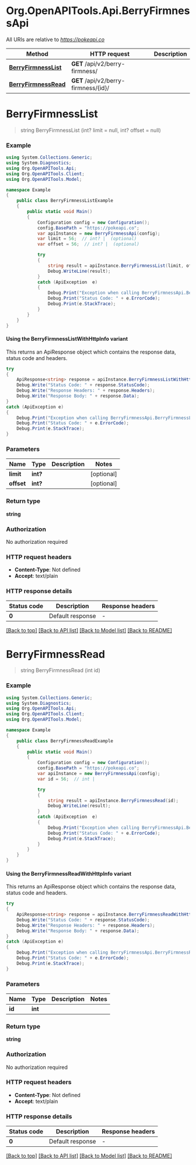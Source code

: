 # Org.OpenAPITools.Api.BerryFirmnessApi

All URIs are relative to *https://pokeapi.co*

| Method | HTTP request | Description |
|--------|--------------|-------------|
| [**BerryFirmnessList**](BerryFirmnessApi.md#berryfirmnesslist) | **GET** /api/v2/berry-firmness/ |  |
| [**BerryFirmnessRead**](BerryFirmnessApi.md#berryfirmnessread) | **GET** /api/v2/berry-firmness/{id}/ |  |

<a name="berryfirmnesslist"></a>
# **BerryFirmnessList**
> string BerryFirmnessList (int? limit = null, int? offset = null)



### Example
```csharp
using System.Collections.Generic;
using System.Diagnostics;
using Org.OpenAPITools.Api;
using Org.OpenAPITools.Client;
using Org.OpenAPITools.Model;

namespace Example
{
    public class BerryFirmnessListExample
    {
        public static void Main()
        {
            Configuration config = new Configuration();
            config.BasePath = "https://pokeapi.co";
            var apiInstance = new BerryFirmnessApi(config);
            var limit = 56;  // int? |  (optional) 
            var offset = 56;  // int? |  (optional) 

            try
            {
                string result = apiInstance.BerryFirmnessList(limit, offset);
                Debug.WriteLine(result);
            }
            catch (ApiException  e)
            {
                Debug.Print("Exception when calling BerryFirmnessApi.BerryFirmnessList: " + e.Message);
                Debug.Print("Status Code: " + e.ErrorCode);
                Debug.Print(e.StackTrace);
            }
        }
    }
}
```

#### Using the BerryFirmnessListWithHttpInfo variant
This returns an ApiResponse object which contains the response data, status code and headers.

```csharp
try
{
    ApiResponse<string> response = apiInstance.BerryFirmnessListWithHttpInfo(limit, offset);
    Debug.Write("Status Code: " + response.StatusCode);
    Debug.Write("Response Headers: " + response.Headers);
    Debug.Write("Response Body: " + response.Data);
}
catch (ApiException e)
{
    Debug.Print("Exception when calling BerryFirmnessApi.BerryFirmnessListWithHttpInfo: " + e.Message);
    Debug.Print("Status Code: " + e.ErrorCode);
    Debug.Print(e.StackTrace);
}
```

### Parameters

| Name | Type | Description | Notes |
|------|------|-------------|-------|
| **limit** | **int?** |  | [optional]  |
| **offset** | **int?** |  | [optional]  |

### Return type

**string**

### Authorization

No authorization required

### HTTP request headers

 - **Content-Type**: Not defined
 - **Accept**: text/plain


### HTTP response details
| Status code | Description | Response headers |
|-------------|-------------|------------------|
| **0** | Default response |  -  |

[[Back to top]](#) [[Back to API list]](../README.md#documentation-for-api-endpoints) [[Back to Model list]](../README.md#documentation-for-models) [[Back to README]](../README.md)

<a name="berryfirmnessread"></a>
# **BerryFirmnessRead**
> string BerryFirmnessRead (int id)



### Example
```csharp
using System.Collections.Generic;
using System.Diagnostics;
using Org.OpenAPITools.Api;
using Org.OpenAPITools.Client;
using Org.OpenAPITools.Model;

namespace Example
{
    public class BerryFirmnessReadExample
    {
        public static void Main()
        {
            Configuration config = new Configuration();
            config.BasePath = "https://pokeapi.co";
            var apiInstance = new BerryFirmnessApi(config);
            var id = 56;  // int | 

            try
            {
                string result = apiInstance.BerryFirmnessRead(id);
                Debug.WriteLine(result);
            }
            catch (ApiException  e)
            {
                Debug.Print("Exception when calling BerryFirmnessApi.BerryFirmnessRead: " + e.Message);
                Debug.Print("Status Code: " + e.ErrorCode);
                Debug.Print(e.StackTrace);
            }
        }
    }
}
```

#### Using the BerryFirmnessReadWithHttpInfo variant
This returns an ApiResponse object which contains the response data, status code and headers.

```csharp
try
{
    ApiResponse<string> response = apiInstance.BerryFirmnessReadWithHttpInfo(id);
    Debug.Write("Status Code: " + response.StatusCode);
    Debug.Write("Response Headers: " + response.Headers);
    Debug.Write("Response Body: " + response.Data);
}
catch (ApiException e)
{
    Debug.Print("Exception when calling BerryFirmnessApi.BerryFirmnessReadWithHttpInfo: " + e.Message);
    Debug.Print("Status Code: " + e.ErrorCode);
    Debug.Print(e.StackTrace);
}
```

### Parameters

| Name | Type | Description | Notes |
|------|------|-------------|-------|
| **id** | **int** |  |  |

### Return type

**string**

### Authorization

No authorization required

### HTTP request headers

 - **Content-Type**: Not defined
 - **Accept**: text/plain


### HTTP response details
| Status code | Description | Response headers |
|-------------|-------------|------------------|
| **0** | Default response |  -  |

[[Back to top]](#) [[Back to API list]](../README.md#documentation-for-api-endpoints) [[Back to Model list]](../README.md#documentation-for-models) [[Back to README]](../README.md)

